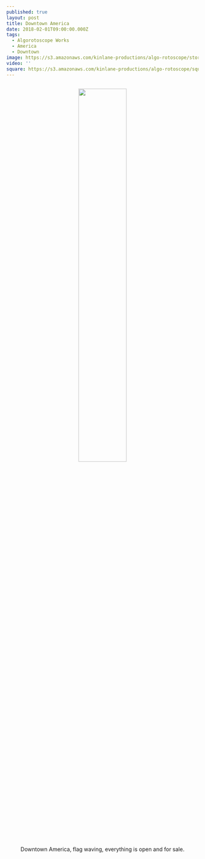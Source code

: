 ```yaml
---
published: true
layout: post
title: Downtown America
date: 2018-02-01T09:00:00.000Z
tags:
  - Algorotoscope Works
  - America
  - Downtown
image: https://s3.amazonaws.com/kinlane-productions/algo-rotoscope/stories/fredericksburg-downtown-flag.jpg
video: ''
square: https://s3.amazonaws.com/kinlane-productions/algo-rotoscope/square/fredericksburg-downtown-flag-square.jpg
---
```

<p align="center"><img src="{{ page.image }}" width="50%" style="padding: 15px;" /></p>
<center>Downtown America, flag waving, everything is open and for sale.</center>
